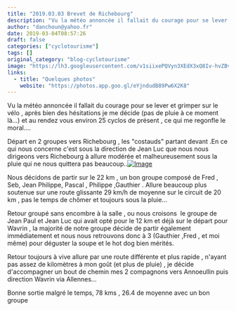 ```yaml
---
title: "2019.03.03 Brevet de Richebourg"
description: "Vu la météo annoncée il fallait du courage pour se lever et grimper sur le vélo , après bien des hésitations je me décide (pas de pluie à ce moment là...) et au rendez vous environ 25 cyclos de présent , ce qui me regonfle le moral...."
author: "danchoun@yahoo.fr"
date: 2019-03-04T08:57:26
draft: false
categories: ["cyclotourisme"]
tags: []
original_category: "blog-cyclotourisme"
image: "https://lh3.googleusercontent.com/v1siixePQVyn3XEdX3xQ8Iv-hvZBvHqaFPbPoRhegIdD-jZNstAJN5tlUZjJ7lK__lVh6C0ErG9FyaFYKYWd4Sd81Oo16fyo7Dba5iV-3S2ZmYaDTvAPN5bg6RS-mXhoIKgWzBz-eQCRNkFPnL2QBxfmAD53Y9sXhmxBnI_Ea2JBeKF_t181nOA7rwpEkOyXOSEVZtPL2qa5_MiNbUneas2k5rLF_mJQ91viAQeyXAfX1sj5jF_pvL50-SCTvz3HdGL025MRDIqOuU6whwH6Z-mVp2bhuAyoeqMx3T9-X5kH9v-YI0GFfVZYj0ArNuQjqEmBySoBKnHbJPVeDzNOw3ppzYJPCH-TSRBc1PZ3Ua4RO0Gsm2VINjKA4htRAuv2txyOIOKoo1BTncm_uOLQoYyq3ocbDL28XDhDyLG4qRvxSHaP67jdA8XMoX3CTc8fAh7Nom8rsdkXkFgVeEQYdtBYSq95TF6GR-VFJiPTKvV4u7NdzZ4YQsgYvjYnl7hrGnAbqZsOC8w4WS6o7W_3rEgCvGr0lKtnn7uKgoOvM7XG2gt-uOaSt_9RHpxXZFiETuJQqmcI8xyI3yOldPRO9ZIPxgcEehd3EdW_TaaJUMKajBOkGxi4PrGlq2hg2U5nAV7fXah2SueDcEBj5zRgn0hNdhlix__RTpS7eGElT0p3sfF_Xvyi6sVPAlZJVFqlZABytRmmeG7Fpnnh30zE70UIGg=w1024-h768-no"
links:
  - title: "Quelques photos"
    website: "https://photos.app.goo.gl/eYjndudB89Pw6X2K8"
---
```


Vu la météo annoncée il fallait du courage pour se lever et grimper sur le vélo , après bien des hésitations je me décide (pas de pluie à ce moment là...) et au rendez vous environ 25 cyclos de présent , ce qui me regonfle le moral....

<!--more-->

Départ en 2 groupes vers Richebourg , les "costauds" partant devant .En ce qui nous concerne c'est sous la direction de Jean Luc que nous nous dirigeons vers Richebourg à allure modérée et malheureusement sous la pluie qui ne nous quittera pas beaucoup..[![Image](https://lh3.googleusercontent.com/wVMkYSlt249bnUA7Uw5rs7rQt2_hfZGeklGJmP6f66XASM165PMwvxBsOhqUhF4dAu0SC4Z6kIguGgcVtupA7lMC3SETlJ5hTeOlRJ_kdVqdjopKyXcwp2xMK9lFJMWMs6E26pIc0LdEy4UfFt5L-Ok0RYrdWYEi9j7oZAJ8tPPTmfeS2XtYvrD7Wv0ZNyooZ0jSYv2wSXVlBAzqeDAsErldSOH-ChoxswDWcP5WgPSkTJ-dVEeI_lj97heBHdlB-nHlTQbxEyF8yNSWpdTiA929aOArWfZ36a7Tj0jBM94Padg2daejMVuTh9bMU8SOL6aDnKq0kvW_J1Y0fVFPz1mKQQMVieNIjJ6wgGa4pAxN4H1lkbRWXlukGOnF8sQcoqaj5SUJf4aGH0DTHRWZes1UzSlC51A9O8yWcvVJk-G9qOkfJbYMs9QRNNMsOH3KrxconMMLMWDCbIW_JpVo0aqbLnc4J-7erJlGSL5hlf_DSg8Ux966_1tB-B59NEDkaAEwYzgT2gVPHgErpcmh7VPBWk7BKsuYpkUYlj11Ru5I6y2XLE5A-uxFaghL5HI4-2atxALDRURad94gpBAVH1bw3e6SXImc0dQ71krH2_5q8MpQ7JXVHyILPEaMD9Gg75UzI2BTu2_pxyki3kjuhy1JiZ3IDIv0zymgAW3CdhlGqmM6gBV-_LpmlC7epI6u09Jgff32aJ062cczWr0jFHInEQ=w1024-h768-no)](https://lh3.googleusercontent.com/ZlUr-nxLwLUipHm4Iil6nO7_cPZuk3F9a76CQI5Nzk5b-8yaH8hv0lvZQ9Dk44Jkj08sh0-LOCOeU-XHtyhre1hHis7igYp4CUOwmkvc5KyYZYmBwqJGDvdMziZAZ8cvRVOH9m-0RtmwpCuZriYVIc6zi9NppPqsNxNJkJrh0QA-NE9lGfR0p8CkBNPMyLZ3b_L1WcLDX7TaFycnLAr4n68sJp6lGc2upCjEx6wvKFdljKzENUqLj_yGN_10XhpkQm-czug-Ynh7tYvX28JpAGlcfNOFDvJxHmnF2wi6nY8bFnPaOEYlUklW74yXJn1tkB3F37EmMPLobUzWsVXXMhyTJeEZ3dvHmiOuO_UPAFppAlb5tlAAo4x0pxghZtV3K57_xrSC4WJNmUOjZ9qUn6fG8ffHF4w4pFhxhwR40DdN-tFSJcaWjBi4XTaKzmzZbgtSMt9DjnV2XLxSsk3EkVmvOPyCSStUHkah3ApKjTBjWQ585OsSzkTBKRN-Uq8169dQqyQwVLUnkR5MBVdDpv4NI8ny8sfDmSZhg1OTUI3VUfW2rCsoLgTNL3kqoDnEzDrIofArZYtmxtWT5TcwIrnsiAMTT0cOtmyXcMhEgEY04b8uSajPL6MtBwZbn6s3wAsmx6JMRzsL-Rl6hnpBStZCl9UKHZZG=w1024-h768-no)

Nous décidons de partir sur le 22 km , un bon groupe composé de Fred , Seb, Jean Philippe, Pascal , Philippe ,Gauthier . Allure beaucoup plus soutenue sur une route glissante 29 km/h de moyenne sur le circuit de 20 km , pas le temps de chômer et toujours sous la pluie...

Retour groupé sans encombre à la salle , ou nous croisons&nbsp; le groupe de Jean Paul et Jean Luc qui avait opté pour le 12 km et déjà sur le départ pour Wavrin , la majorité de notre groupe décide de partir également immédiatement et nous nous retrouvons donc à 3 (Gauthier ,Fred , et moi même) pour déguster la soupe et le hot dog bien mérités.

Retour toujours à vive allure par une route différente et plus rapide , n'ayant pas assez de kilomètres à mon goût (et plus de pluie) , je décide d'accompagner un bout de chemin mes 2 compagnons vers Annoeullin puis direction Wavrin via Allennes...

Bonne sortie malgré le temps, 78 kms , 26.4 de moyenne avec un bon groupe